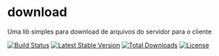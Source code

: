 # download
Uma lib simples para download de arquivos do servidor para o cliente

[![Build Status](https://travis-ci.org/didijudo/download.svg?branch=master)](https://travis-ci.org/didijudo/download) [![Latest Stable Version](https://poser.pugx.org/didijudo/download/v/stable)](https://packagist.org/packages/didijudo/download) [![Total Downloads](https://poser.pugx.org/didijudo/download/downloads)](https://packagist.org/packages/didijudo/download) [![License](https://poser.pugx.org/didijudo/download/license)](https://packagist.org/packages/didijudo/download)
